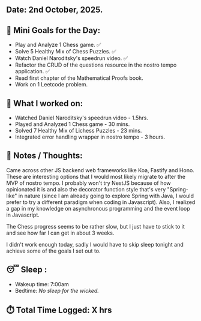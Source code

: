 ## Date: 2nd October, 2025.

## 🎯 Mini Goals for the Day:
- Play and Analyze 1 Chess game. ✅
- Solve 5 Healthy Mix of Chess Puzzles. ✅
- Watch Daniel Naroditsky's speedrun video. ✅
- Refactor the CRUD of the questions resource in the nostro tempo application. ✅
- Read first chapter of the Mathematical Proofs book.
- Work on 1 Leetcode problem.
## 📖 What I worked on:
- Watched Daniel Naroditsky's speedrun video - 1.5hrs.
- Played and Analyzed 1 Chess game - 30 mins.
- Solved 7 Healthy Mix of Lichess Puzzles - 23 mins.
- Integrated error handling wrapper in nostro tempo - 3 hours.
## 📝 Notes / Thoughts:
Came across other JS backend web frameworks like Koa, Fastify and Hono. These are interesting options that I would most likely migrate to after the MVP of nostro tempo. I probably won't try NestJS because of how opinionated it is and also the decorator function style that's very "Spring-like" in nature (since I am already going to explore Spring with Java, I would prefer to try a different paradigm when coding in Javascript). Also, I realized a gap in my knowledge on asynchronous programming and the event loop in Javascript.

The Chess progress seems to be rather slow, but I just have to stick to it and see how far I can get in about 3 weeks.

I didn't work enough today, sadly I would have to skip sleep tonight and achieve some of the goals I set out to.

## 😴 Sleep :
- Wakeup time: 7:00am
- Bedtime: _No sleep for the wicked._
## ⏱️ Total Time Logged:  X hrs